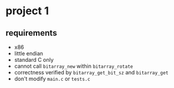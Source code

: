 # project 1

## requirements

* x86
* little endian
* standard C only
* cannot call `bitarray_new` within `bitarray_rotate`
* correctness verified by `bitarray_get_bit_sz` and `bitarray_get`
* don't modify `main.c` or `tests.c`
